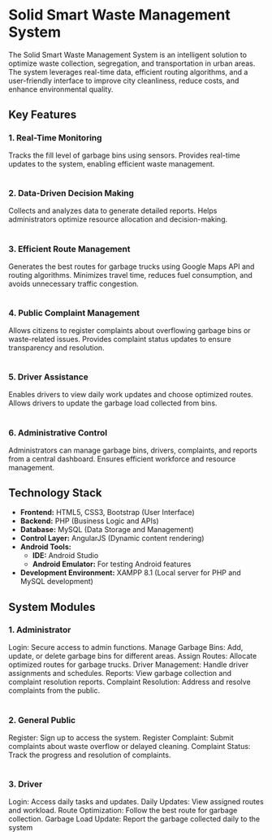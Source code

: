 <h1>Solid Smart Waste Management System</h1>
The Solid Smart Waste Management System is an intelligent solution to optimize waste collection, segregation, and transportation in urban areas. The system leverages real-time data, efficient routing algorithms, and a user-friendly interface to improve city cleanliness, reduce costs, and enhance environmental quality.

<h2>Key Features</h2>
<h3 style="font-size: 16px;">1. Real-Time Monitoring</h3>
Tracks the fill level of garbage bins using sensors.
Provides real-time updates to the system, enabling efficient waste management.
<br></br>
<h3 style="font-size: 16px;">2. Data-Driven Decision Making</h3>
Collects and analyzes data to generate detailed reports.
Helps administrators optimize resource allocation and decision-making.
<br></br>
<h3 style="font-size: 16px;">3. Efficient Route Management</h3>
Generates the best routes for garbage trucks using Google Maps API and routing algorithms.
Minimizes travel time, reduces fuel consumption, and avoids unnecessary traffic congestion.
<br></br>
<h3 style="font-size: 16px;">4. Public Complaint Management</h3>
Allows citizens to register complaints about overflowing garbage bins or waste-related issues.
Provides complaint status updates to ensure transparency and resolution.
<br></br>
<h3 style="font-size: 16px;">5. Driver Assistance</h3>
Enables drivers to view daily work updates and choose optimized routes.
Allows drivers to update the garbage load collected from bins.
<br></br>
<h3 style="font-size: 16px;">6. Administrative Control</h3>
Administrators can manage garbage bins, drivers, complaints, and reports from a central dashboard.
Ensures efficient workforce and resource management.
<br</br>
<h2>Technology Stack</h2>
<ul>
    <li><strong>Frontend:</strong> HTML5, CSS3, Bootstrap (User Interface)</li>
    <li><strong>Backend:</strong> PHP (Business Logic and APIs)</li>
    <li><strong>Database:</strong> MySQL (Data Storage and Management)</li>
    <li><strong>Control Layer:</strong> AngularJS (Dynamic content rendering)</li>
    <li><strong>Android Tools:</strong>
        <ul>
            <li><strong>IDE:</strong> Android Studio</li>
            <li><strong>Android Emulator:</strong> For testing Android features</li>
        </ul>
    </li>
    <li><strong>Development Environment:</strong> XAMPP 8.1 (Local server for PHP and MySQL development)</li>
</ul>

<h2>System Modules</h2>
<h3 style="font-size: 16px;">1. Administrator</h3>
Login: Secure access to admin functions.
Manage Garbage Bins: Add, update, or delete garbage bins for different areas.
Assign Routes: Allocate optimized routes for garbage trucks.
Driver Management: Handle driver assignments and schedules.
Reports: View garbage collection and complaint resolution reports.
Complaint Resolution: Address and resolve complaints from the public.
<br></br>
<h3 style="font-size: 16px;">2. General Public</h3>
Register: Sign up to access the system.
Register Complaint: Submit complaints about waste overflow or delayed cleaning.
Complaint Status: Track the progress and resolution of complaints.
<br></br>
<h3 style="font-size: 16px;">3. Driver</h3>
Login: Access daily tasks and updates.
Daily Updates: View assigned routes and workload.
Route Optimization: Follow the best route for garbage collection.
Garbage Load Update: Report the garbage collected daily to the system
